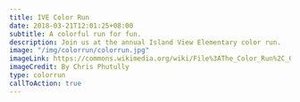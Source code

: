```yaml
---
title: IVE Color Run
date: 2018-03-21T12:01:25+08:00
subtitle: A colorful run for fun.
description: Join us at the annual Island View Elementary color run.
image: "/img/colorrun/colorrun.jpg"
imageLink: https://commons.wikimedia.org/wiki/File%3AThe_Color_Run%2C_Grand_Prix_Edition_(Melbourne_2014)_(12869502993).jpg
imageCredit: By Chris Phutully
type: colorrun
callToAction: true
---
```

